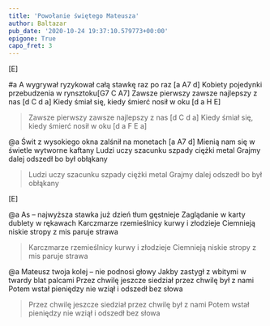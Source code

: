 ```yaml
---
title: 'Powołanie świętego Mateusza'
author: Baltazar
pub_date: '2020-10-24 19:37:10.579773+00:00'
epigone: True
capo_fret: 3
---
```


[E]

#a
A wygrywał ryzykował całą stawkę raz po raz [a A7 d]
Kobiety pojedynki przebudzenia w rynsztoku[G7 C A7]
Zawsze pierwszy zawsze najlepszy z nas [d C d a]
Kiedy śmiał się, kiedy śmierć nosił w oku [d a H E]
>Zawsze pierwszy zawsze najlepszy z nas [d C d a]
>Kiedy śmiał się, kiedy śmierć nosił w oku [d a F E a]

@a
Świt z wysokiego okna zalśnił na monetach [a A7 d]
Mienią nam się w świetle wytworne kaftany
Ludzi uczy szacunku szpady ciężki metal
Grajmy dalej odszedł bo był obłąkany
>Ludzi uczy szacunku szpady ciężki metal
>Grajmy dalej odszedł bo był obłąkany

[E]

@a
As – najwyższa stawka już dzień tłum gęstnieje
Zaglądanie w karty dublety w rękawach
Karczmarze rzemieślnicy kurwy i złodzieje
Ciemnieją niskie stropy z mis paruje strawa
>Karczmarze rzemieślnicy kurwy i złodzieje
>Ciemnieją niskie stropy z mis paruje strawa

@a
Mateusz twoja kolej – nie podnosi głowy
Jakby zastygł z wbitymi w twardy blat palcami
Przez chwilę jeszcze siedział przez chwilę był z nami
Potem wstał pieniędzy nie wziął i odszedł bez słowa
>Przez chwilę jeszcze siedział przez chwilę był z nami
>Potem wstał pieniędzy nie wziął i odszedł bez słowa